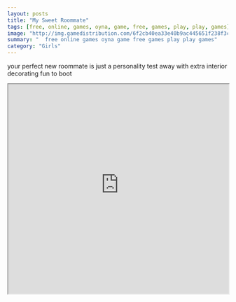 ```yaml
---
layout: posts
title: "My Sweet Roommate"
tags: [free, online, games, oyna, game, free, games, play, play, games]
image: "http://img.gamedistribution.com/6f2cb40ea33e40b9ac445651f238f3c7.jpg"
summary: "  free online games oyna game free games play play games"
category: "Girls"
---
```


your perfect new roommate is just a personality test away with extra interior decorating fun to boot

<iframe width="100%" height="480px;" src="http://flash.gamedistribution.com?game=6f2cb40ea33e40b9ac445651f238f3c7"></iframe>